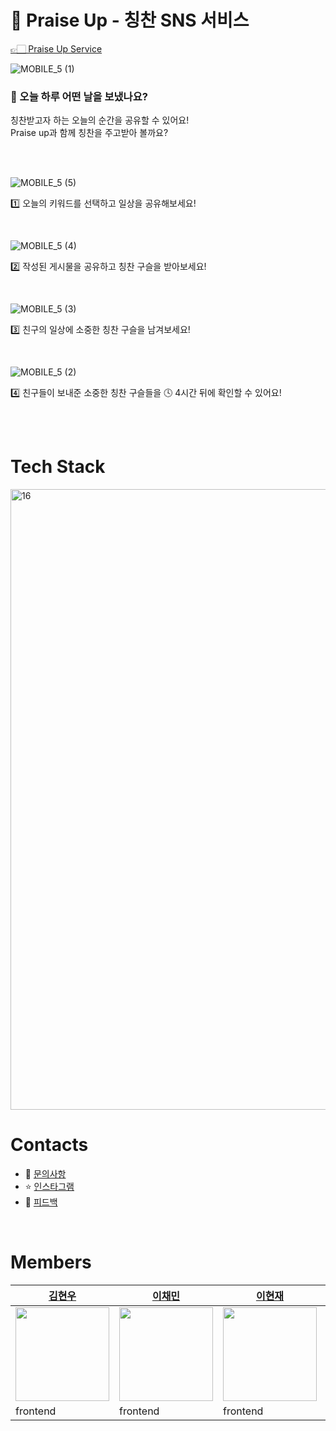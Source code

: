 # 🔮 Praise Up - 칭찬 SNS 서비스

[👉🏻 Praise Up Service](https://www.praise-up.app/)



![MOBILE_5 (1)](https://github.com/depromeet/praise-up-client/assets/19422885/9c4ccbf1-6967-4f34-a01b-8bdfcdcca33b)

### 🤔 오늘 하루 어떤 날을 보냈나요?
칭찬받고자 하는 오늘의 순간을 공유할 수 있어요!<br/>
Praise up과 함께 칭찬을 주고받아 볼까요?

<br/><br/>

![MOBILE_5 (5)](https://github.com/depromeet/praise-up-client/assets/19422885/eec96c31-9714-4ec0-9dec-ceb314a3c66c)

1️⃣ 오늘의 키워드를 선택하고 일상을 공유해보세요!

<br/>

![MOBILE_5 (4)](https://github.com/depromeet/praise-up-client/assets/19422885/cab81253-7923-4223-aa94-75e4ed9a703a)

2️⃣ 작성된 게시물을 공유하고 칭찬 구슬을 받아보세요!

<br/>

![MOBILE_5 (3)](https://github.com/depromeet/praise-up-client/assets/19422885/4de79f7a-9b57-4597-b479-62d6de0d2f49)

3️⃣ 친구의 일상에 소중한 칭찬 구슬을 남겨보세요!

<br/>

![MOBILE_5 (2)](https://github.com/depromeet/praise-up-client/assets/19422885/a21ed549-4a17-4ec7-b8ea-31abfd0ccc24)

4️⃣ 친구들이 보내준 소중한 칭찬 구슬들을 🕓 4시간 뒤에 확인할 수 있어요!

<br/><br/>


# Tech Stack
<img width="993" alt="16" src="https://github.com/depromeet/praise-up-client/assets/72294509/aceff35f-f4f6-4e09-b0a8-81019bb68898">


<br/>

# Contacts
- 🤔 [문의사항](mailto:gentlemonster77@likelion.org)
- ⭐️ [인스타그램](https://www.instagram.com/praiseup_official/)
- 💌 [피드백](https://docs.google.com/forms/d/e/1FAIpQLSd8CxzR4PJDbBqC3sOzJIQ4aKXBj-ppoz-Qp9q61mKiK1ozlg/viewform?usp=sf_link)

<br/>

# Members
| [김현우](https://github.com/klmhyeonwoo)  | [이채민](https://github.com/Chaemin-L)  | [이현재](https://github.com/2-NOW)  | [정지영](https://github.com/Jungjjeong)
| --------------------------------------- | -------------------------------------- | --------------------------------- |--------------------------------------- |
| <img src="https://avatars.githubusercontent.com/u/19422885?v=4" width="150px" /> | <img src="https://avatars.githubusercontent.com/u/66225688?v=4"  width="150px" /> | <img src="https://avatars.githubusercontent.com/u/71202076?v=4" width="150px" /> |<img src="https://avatars.githubusercontent.com/u/72294509?v=4" width="150px" /> |
| frontend                            | frontend                                   | frontend                           | frontend                            | frontend 

